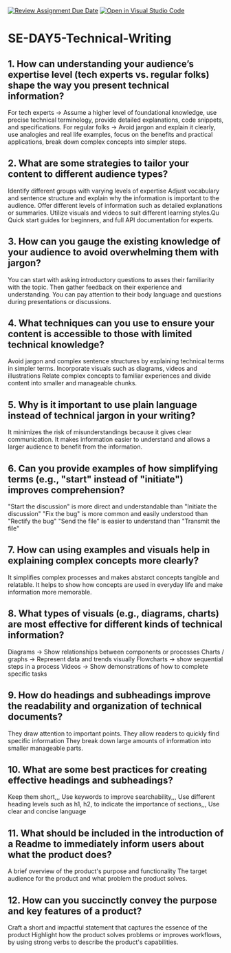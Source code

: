 [![Review Assignment Due Date](https://classroom.github.com/assets/deadline-readme-button-22041afd0340ce965d47ae6ef1cefeee28c7c493a6346c4f15d667ab976d596c.svg)](https://classroom.github.com/a/zsAR-pyY)
[![Open in Visual Studio Code](https://classroom.github.com/assets/open-in-vscode-2e0aaae1b6195c2367325f4f02e2d04e9abb55f0b24a779b69b11b9e10269abc.svg)](https://classroom.github.com/online_ide?assignment_repo_id=18483969&assignment_repo_type=AssignmentRepo)
# SE-DAY5-Technical-Writing
## 1. How can understanding your audience’s expertise level (tech experts vs. regular folks) shape the way you present technical information?
For tech experts -> Assume a higher level of foundational knowledge, use precise technical terminology, provide detailed explanations, code snippets, and specifications.
For regular folks -> Avoid jargon and explain it clearly, use analogies and real life examples, focus on the benefits and practical applications, break down complex concepts into simpler steps.

## 2. What are some strategies to tailor your content to different audience types?
Identify different groups with varying levels of expertise
Adjust vocabulary and sentence structure and explain why the information is important to the audience.
Offer different levels of information such as detailed explanations or summaries.
Utilize visuals and videos to suit different learning styles.Qu
Quick start guides for beginners, and full API documentation for experts.

## 3. How can you gauge the existing knowledge of your audience to avoid overwhelming them with jargon?
You can start with asking introductory questions to asses their familiarity with the topic. Then gather feedback on their experience and understanding.
You can pay attention to their body language and questions during presentations or discussions.

## 4. What techniques can you use to ensure your content is accessible to those with limited technical knowledge?
Avoid jargon and complex sentence structures by explaining technical terms in simpler terms.
Incorporate visuals such as diagrams, videos and illustrations
Relate complex concepts to familiar experiences and divide content into smaller and manageable chunks.

## 5. Why is it important to use plain language instead of technical jargon in your writing?
It minimizes the risk of misunderstandings because it gives clear communication.
It makes information easier to understand and allows a larger audience to benefit from the information.

## 6. Can you provide examples of how simplifying terms (e.g., "start" instead of "initiate") improves comprehension?
 "Start the discussion" is more direct and understandable than "Initiate the discussion"
 "Fix the bug" is more common and easily understood than "Rectify the bug"
"Send the file" is easier to understand than "Transmit the file"

## 7. How can using examples and visuals help in explaining complex concepts more clearly?
It simplifies complex processes and makes abstarct concepts tangible and relatable.
It helps to show how concepts are used in everyday life and make information more memorable.

## 8. What types of visuals (e.g., diagrams, charts) are most effective for different kinds of technical information?
Diagrams -> Show relationships between components or processes
Charts / graphs -> Represent data and trends visually
Flowcharts -> show sequential steps in a process
Videos -> Show demonstrations of how to complete specific tasks

## 9. How do headings and subheadings improve the readability and organization of technical documents?
They draw attention to important points.
They allow readers to quickly find specific information
They break down large amounts of information into smaller manageable parts.

## 10. What are some best practices for creating effective headings and subheadings?
Keep them short,,, Use keywords to improve searchability,,, Use different heading levels such as h1, h2, to indicate the importance of sections,,, Use clear and concise language

## 11. What should be included in the introduction of a Readme to immediately inform users about what the product does?
A brief overview of the product's purpose and functionality
The target audience for the product and what problem the product solves.

## 12. How can you succinctly convey the purpose and key features of a product?
Craft a short and impactful statement that captures the essence of the product
Highlight how the product solves problems or improves workflows, by using strong verbs to describe the product's capabilities.
